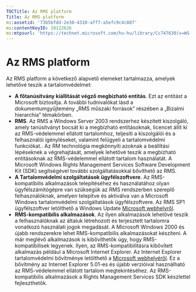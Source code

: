 ```yaml
---
TOCTitle: Az RMS platform
Title: Az RMS platform
ms:assetid: '73b5bfdd-2e30-4310-aff7-a5efc9c4c887'
ms:contentKeyID: 18122626
ms:mtpsurl: 'https://technet.microsoft.com/hu-hu/library/Cc747630(v=WS.10)'
---
```


Az RMS platform
===============

Az RMS platform a következő alapvető elemeket tartalmazza, amelyek lehetővé teszik a tartalomvédelmet:

-   **A főtanúsítvány kiállítását végző megbízható entitás**. Ezt az entitást a Microsoft biztosítja. A további tudnivalókat lásd a dokumentumgyűjtemény „RMS műszaki források” részében a „Bizalmi hierarchia” témakörben.
-   **RMS**. Az RMS a Windows Server 2003 rendszerhez készített kiszolgáló, amely tanúsítványt bocsát ki a megbízható entitásoknak, licencet állít ki az RMS-védelemmel ellátott tartalomhoz, teljesíti a kiszolgálói és a felhasználói igényléseket, valamint felügyeli a tartalomvédelmi funkciókat.. Az RM technológia megkönnyíti azoknak a beállítási lépéseknek a végrehajtását, amelyek lehetővé teszik a megbízható entitásoknak az RMS-védelemmel ellátott tartalom használatát. A Microsoft Windows Rights Management Services Software Development Kit (SDK) segítségével további szolgáltatásokkal bővíthető az RMS.
-   **A Tartalomvédelmi szolgáltatások ügyfélszoftvere**. Az RMS-kompatibilis alkalmazások telepítéséhez és használatához olyan ügyfélszámítógépre van szükségük az RMS rendszerben szereplő felhasználóknak, amelyen telepítve és aktiválva van a Microsoft Windows tartalomvédelmi szolgáltatások ügyfélszoftvere. Az RMS SP1 ügyfélszoftver letölthető a Windows Update [Microsoft webhelyről](http://go.microsoft.com/fwlink/?linkid=18134).
-   **RMS-kompatibilis alkalmazások**. Az ilyen alkalmazások lehetővé teszik a felhasználóknak az általuk létrehozott és terjesztett tartalomra vonatkozó használati jogok megadását. A Microsoft Windows 2000 és újabb rendszerekre lehet RMS-kompatibilis alkalmazásokat készíteni. A már meglévő alkalmazások is kibővíthetők úgy, hogy RMS-kompatibilisek legyenek. Ilyen, az RMS-kompatibilitásra kibővített alkalmazás például a Microsoft Internet Explorer. Az Internet Explorer tartalomvédelmi bővítménye letölthető a [Microsoft webhelyéről](http://go.microsoft.com/fwlink/?linkid=14450). Ez a bővítmény az Internet Explorer 5.01-es és újabb verzióival használható az RMS-védelemmel ellátott tartalom megtekintéséhez. Az RMS-kompatibilis alkalmazások a Rights Management Services SDK készlettel fejleszthetők.
